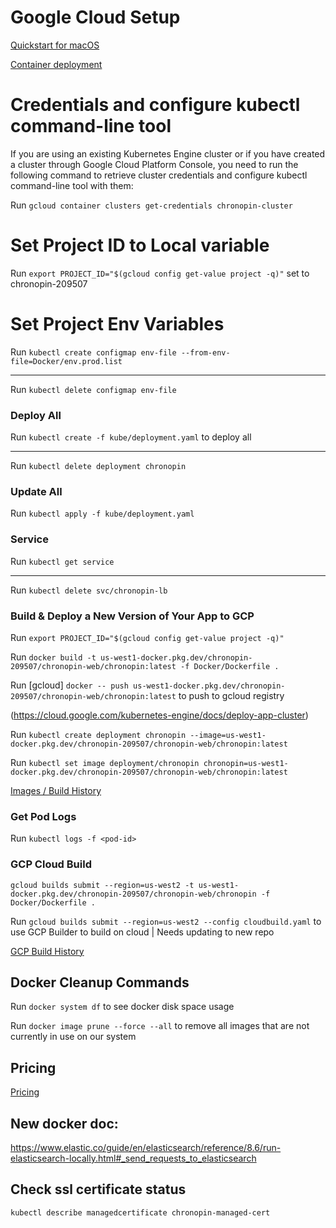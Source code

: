 # Google Cloud Setup

[Quickstart for macOS](https://cloud.google.com/sdk/docs/quickstart-macos)

[Container deployment](https://cloud.google.com/kubernetes-engine/docs/tutorials/hello-app)

# Credentials and configure kubectl command-line tool

If you are using an existing Kubernetes Engine cluster or if you have created a cluster through Google Cloud Platform Console, you need to run the following command to retrieve cluster credentials and configure kubectl command-line tool with them:

Run `gcloud container clusters get-credentials chronopin-cluster`

# Set Project ID to Local variable

Run `export PROJECT_ID="$(gcloud config get-value project -q)"` set to chronopin-209507

# Set Project Env Variables 

Run `kubectl create configmap env-file --from-env-file=Docker/env.prod.list`

---

Run `kubectl delete configmap env-file`

### Deploy All

Run `kubectl create -f kube/deployment.yaml` to deploy all

---

Run `kubectl delete deployment chronopin`

### Update All

Run `kubectl apply -f kube/deployment.yaml`

### Service

Run `kubectl get service`

---

Run `kubectl delete svc/chronopin-lb`


### Build & Deploy a New Version of Your App to GCP

Run `export PROJECT_ID="$(gcloud config get-value project -q)"`

Run `docker build -t us-west1-docker.pkg.dev/chronopin-209507/chronopin-web/chronopin:latest -f Docker/Dockerfile .`

Run [gcloud] `docker -- push us-west1-docker.pkg.dev/chronopin-209507/chronopin-web/chronopin:latest` to push to gcloud registry


(https://cloud.google.com/kubernetes-engine/docs/deploy-app-cluster)

Run `kubectl create deployment chronopin --image=us-west1-docker.pkg.dev/chronopin-209507/chronopin-web/chronopin:latest`

Run `kubectl set image deployment/chronopin chronopin=us-west1-docker.pkg.dev/chronopin-209507/chronopin-web/chronopin:latest`

[Images / Build History](https://console.cloud.google.com/gcr/images/chronopin-209507/GLOBAL/chronopin?project=chronopin-209507&gcrImageListsize=50)

### Get Pod Logs

Run `kubectl logs -f <pod-id>`

### GCP Cloud Build

`gcloud builds submit --region=us-west2 -t us-west1-docker.pkg.dev/chronopin-209507/chronopin-web/chronopin -f Docker/Dockerfile .`

Run `gcloud builds submit --region=us-west2 --config cloudbuild.yaml` to use GCP Builder to build on cloud | Needs updating to new repo

[GCP Build History](https://console.cloud.google.com/cloud-build/builds?authuser=0&project=chronopin-209507)

## Docker Cleanup Commands

Run `docker system df` to see docker disk space usage

Run `docker image prune --force --all` to remove all images that are not currently in use on our system

## Pricing

[Pricing](https://cloud.google.com/compute/pricing?hl=en_US&_ga=2.195120300.-1809462848.1528116354)




## New docker doc:
https://www.elastic.co/guide/en/elasticsearch/reference/8.6/run-elasticsearch-locally.html#_send_requests_to_elasticsearch


## Check ssl certificate status

`kubectl describe managedcertificate chronopin-managed-cert`
